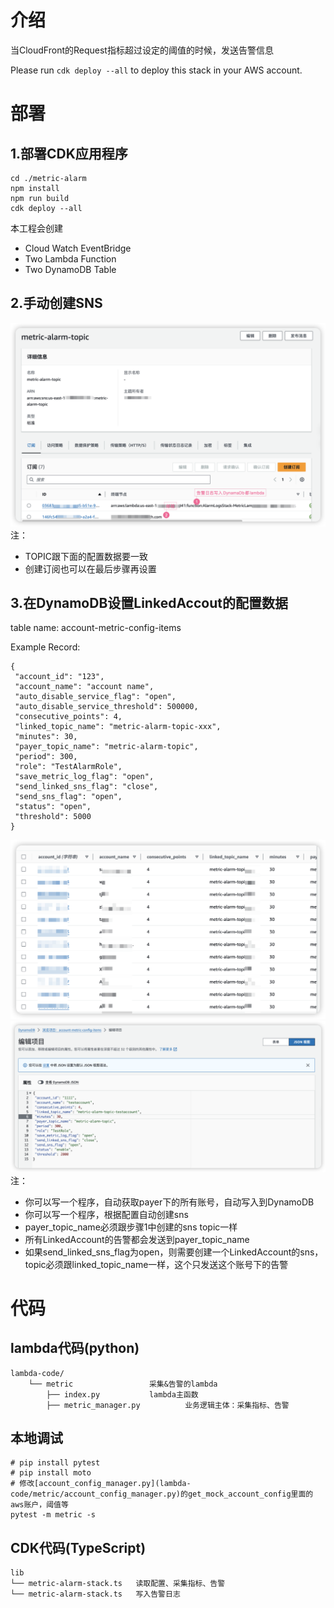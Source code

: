 # 介绍
当CloudFront的Request指标超过设定的阈值的时候，发送告警信息

Please run `cdk deploy --all` to deploy this stack in your AWS account.
# 部署
## 1.部署CDK应用程序
```
cd ./metric-alarm
npm install
npm run build
cdk deploy --all
```
本工程会创建
* Cloud Watch EventBridge
* Two Lambda Function
* Two DynamoDB Table

## 2.手动创建SNS
![SNS Infomation](docs/images/sns_detail.png)
注：
- TOPIC跟下面的配置数据要一致
- 创建订阅也可以在最后步骤再设置

## 3.在DynamoDB设置LinkedAccout的配置数据

table name: account-metric-config-items


Example Record: 
```
{
 "account_id": "123",
 "account_name": "account name",
 "auto_disable_service_flag": "open",
 "auto_disable_service_threshold": 500000,
 "consecutive_points": 4,
 "linked_topic_name": "metric-alarm-topic-xxx",
 "minutes": 30,
 "payer_topic_name": "metric-alarm-topic",
 "period": 300,
 "role": "TestAlarmRole",
 "save_metric_log_flag": "open",
 "send_linked_sns_flag": "close",
 "send_sns_flag": "open",
 "status": "open",
 "threshold": 5000
}
```
![config list](docs/images/config_list.png)
![config detail](docs/images/config_detail.png)
注：
- 你可以写一个程序，自动获取payer下的所有账号，自动写入到DynamoDB
- 你可以写一个程序，根据配置自动创建sns
- payer_topic_name必须跟步骤1中创建的sns topic一样
- 所有LinkedAccount的告警都会发送到payer_topic_name
- 如果send_linked_sns_flag为open，则需要创建一个LinkedAccount的sns，topic必须跟linked_topic_name一样，这个只发送这个账号下的告警
# 代码
## lambda代码(python)
```
lambda-code/
    └── metric                 采集&告警的lambda
        ├── index.py           lambda主函数
        ├── metric_manager.py          业务逻辑主体：采集指标、告警
```
## 本地调试

```
# pip install pytest
# pip install moto
# 修改[account_config_manager.py](lambda-code/metric/account_config_manager.py)的get_mock_account_config里面的aws账户，阈值等
pytest -m metric -s
```
## CDK代码(TypeScript)
```
lib
└── metric-alarm-stack.ts   读取配置、采集指标、告警
└── metric-alarm-stack.ts   写入告警日志
```
